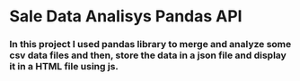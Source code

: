 # Sale Data Analisys Pandas API

### In this project I used pandas library to merge and analyze some csv data files and then, store the data in a json file and display it in a HTML file using js.
